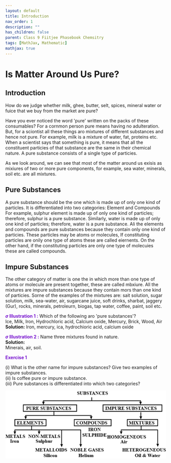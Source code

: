 ```yaml
---
layout: default
title: Introduction
nav_order: 1
description: ""
has_children: false
parent: Class 9 Fiitjee Phasebook Chemsitry
tags: [MathJax, Mathematic]
mathjax: true
---
```

# Is Matter Around Us Pure?

## Introduction  
How do we judge whether milk, ghee, butter, selt, spices, mineral water or fuice that we buy from the market are pure?

Have you ever noticed the word 'pure' written on the packs of these consumables? For a cornmon person pure means having no adulteration. But, for a sciontist all these things aro mixtures of different substances and hence not pure. For example, milk is a mixture of water, fat, proteins etc. When a scientist says that something is pure, it means that all the constituent particies of that substance are the same in their chemical nature. A pure substance consists of a single type of particies.

As we look around, we can see that most of the matter around us exisis as mixiures of two or more pure components, for example, sea water, minerals, soil etc. are all mixtures.

## Pure Substances  

A pure substance should be the one which is made up of only one kind of particles. It is differentiated into two categories: Element and Compounds For example, sulphur element is made up of only one kind of particles; therefore, sulphur is a pure substance. Similarly, water is made up of only one kind of particles; therefore, water is a pure substance. Ali the elements and compounds are pure substances because they contain only one kind of particies. These particles may be atoms or molecules, If constituting particles are onily one type of atoms these are called eiernents. On the other hand, if the constituting particles are only one type of molecuies these are called compounds.

## Impure Substances  

The other category of matter is one the in which more than one type of atoms or molecule are present together, these are called mbxiure. All the mixtures are impure substances because they contain mors than one kind of particies. Sorne of the examples of the mixtures are: sait solution, sugar solution, milk, sea-water, air, sugarcane juice, soft drinks, sharbat, jaggery (Gur), rocks, minerals, petroleurn, biogas, tap water, coffee, paint, soil etc.


<font color="#7612ce"><b>$\sigma$ Illustration 1 :</b>  </font>
Which of the following aro 'pure substances'?  
Ice, Milk, Iron, Hydrochloric acid, Calcium oxide, Mercury, Brick, Wood, Air  
**Solution:** Iron, mercury, ica, hydrochioric acid, calcium oxide  

<font color="#7612ce"><b>$\sigma$ Illustration 2 :</b>  </font> 
Name three mixtures found in nature.  
**Solution:**  
Minerais, air, soil.  

<font color="#7612ce"><b>Exercise 1 </b></font>

(i) What is the other name for impure substances? Give two examples of impure substances.  
(ii) Is coffee pure or impure substance.  
(iii) Pure substances is differentiated into which two categories?  

![alt text](./images/substances.png)